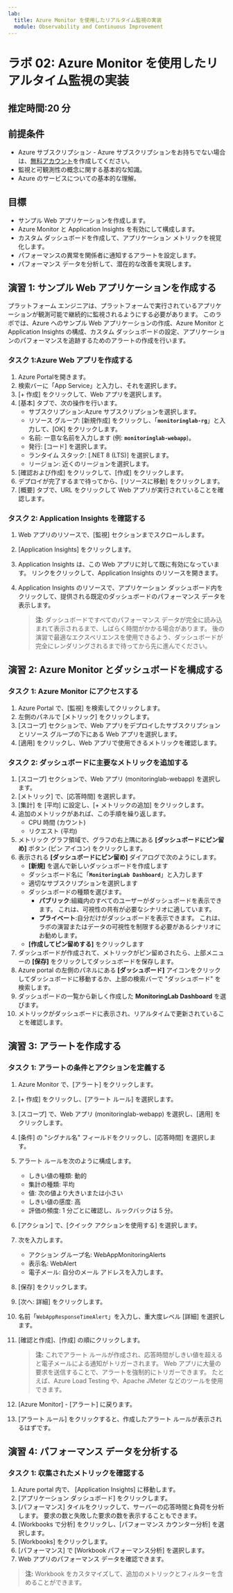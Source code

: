 ```yaml
---
lab:
  title: Azure Monitor を使用したリアルタイム監視の実装
  module: Observability and Continuous Improvement
---
```


# ラボ 02: Azure Monitor を使用したリアルタイム監視の実装

## 推定時間:20 分

## 前提条件

- Azure サブスクリプション - Azure サブスクリプションをお持ちでない場合は、[無料アカウント](https://azure.microsoft.com/free/)を作成してください。
- 監視と可観測性の概念に関する基本的な知識。
- Azure のサービスについての基本的な理解。

## 目標

- サンプル Web アプリケーションを作成します。
- Azure Monitor と Application Insights を有効にして構成します。
- カスタム ダッシュボードを作成して、アプリケーション メトリックを視覚化します。
- パフォーマンスの異常を関係者に通知するアラートを設定します。
- パフォーマンス データを分析して、潜在的な改善を実現します。

## 演習 1: サンプル Web アプリケーションを作成する

プラットフォーム エンジニアは、プラットフォームで実行されているアプリケーションが観測可能で継続的に監視されるようにする必要があります。 このラボでは、Azure へのサンプル Web アプリケーションの作成、Azure Monitor と Application Insights の構成、カスタム ダッシュボードの設定、アプリケーションのパフォーマンスを追跡するためのアラートの作成を行います。

### タスク 1:Azure Web アプリを作成する

1. Azure Portalを開きます。
1. 検索バーに「App Service」と入力し、それを選択します。
1. [+ 作成] をクリックして、Web アプリを選択します。
1. [基本] タブで、次の操作を行います。
   - サブスクリプション:Azure サブスクリプションを選択します。
   - リソース グループ: [新規作成] をクリックし、「**`monitoringlab-rg`**」と入力して、[OK] をクリックします。
   - 名前: 一意な名前を入力します (例: **`monitoringlab-webapp`**)。
   - 発行: [コード] を選択します。
   - ランタイム スタック: [.NET 8 (LTS)] を選択します。
   - リージョン: 近くのリージョンを選択します。
1. [確認および作成] をクリックして、[作成] をクリックします。
1. デプロイが完了するまで待ってから、[リソースに移動] をクリックします。
1. [概要] タブで、URL をクリックして Web アプリが実行されていることを確認します。

### タスク 2: Application Insights を確認する

1. Web アプリのリソースで、[監視] セクションまでスクロールします。
1. [Application Insights] をクリックします。
1. Application Insights は、この Web アプリに対して既に有効になっています。 リンクをクリックして、Application Insights のリソースを開きます。
1. Application Insights のリソースで、アプリケーション ダッシュボード内をクリックして、提供される既定のダッシュボードのパフォーマンス データを表示します。

   > **注:**  ダッシュボードですべてのパフォーマンス データが完全に読み込まれて表示されるまで、しばらく時間がかかる場合があります。 後の演習で最適なエクスペリエンスを使用できるよう、ダッシュボードが完全にレンダリングされるまで待ってから先に進んでください。

## 演習 2: Azure Monitor とダッシュボードを構成する

### タスク 1: Azure Monitor にアクセスする

1. Azure Portal で、[監視] を検索してクリックします。
1. 左側のパネルで [メトリック] をクリックします。
1. [スコープ] セクションで、Web アプリをデプロイしたサブスクリプションとリソース グループの下にある Web アプリを選択します。
1. [適用] をクリックし、Web アプリで使用できるメトリックを確認します。

### タスク 2: ダッシュボードに主要なメトリックを追加する

1. [スコープ] セクションで、Web アプリ (monitoringlab-webapp) を選択します。
1. [メトリック] で、[応答時間] を選択します。
1. [集計] を [平均] に設定し、[+ メトリックの追加] をクリックします。
1. 追加のメトリックがあれば、この手順を繰り返します。
   - CPU 時間 (カウント)
   - リクエスト (平均)
1. メトリック グラフ領域で、グラフの右上隅にある **[ダッシュボードにピン留め]** ボタン (ピン アイコン) をクリックします。
1. 表示される **[ダッシュボードにピン留め]** ダイアログで次のようにします。
   - **[新規]** を選んで新しいダッシュボードを作成します
   - ダッシュボード名に「**`MonitoringLab Dashboard`**」と入力します
   - 適切なサブスクリプションを選択します
   - ダッシュボードの種類を選びます。
     - **パブリック**:組織内のすべてのユーザーがダッシュボードを表示できます。 これは、可視性の共有が必要なシナリオに適しています。
     - **プライベート**:自分だけがダッシュボードを表示できます。 これは、ラボの演習またはデータの可視性を制限する必要があるシナリオにお勧めします。
   - **[作成してピン留めする]** をクリックします
1. ダッシュボードが作成されて、メトリックがピン留めされたら、上部メニューの **[保存]** をクリックしてダッシュボードを保存します。
1. Azure portal の左側のパネルにある **[ダッシュボード]** アイコンをクリックしてダッシュボードに移動するか、上部の検索バーで "ダッシュボード" を検索します。
1. ダッシュボードの一覧から新しく作成した **MonitoringLab Dashboard** を選びます。
1. メトリックがダッシュボードに表示され、リアルタイムで更新されていることを確認します。

## 演習 3: アラートを作成する

### タスク 1: アラートの条件とアクションを定義する

1. Azure Monitor で、[アラート] をクリックします。
1. [+ 作成] をクリックし、[アラート ルール] を選択します。
1. [スコープ] で、Web アプリ (monitoringlab-webapp) を選択し、[適用] をクリックします。
1. [条件] の "シグナル名" フィールドをクリックし、[応答時間] を選択します。
1. アラート ルールを次のように構成します。
   - しきい値の種類: 動的
   - 集計の種類: 平均
   - 値: 次の値より大きいまたは小さい
   - しきい値の感度: 高
   - 評価の頻度: 1 分ごとに確認し、ルックバックは 5 分。
1. [アクション] で、[クイック アクションを使用する] を選択します。
1. 次を入力します。
   - アクション グループ名: WebAppMonitoringAlerts
   - 表示名: WebAlert
   - 電子メール: 自分のメール アドレスを入力します。
1. [保存] をクリックします。
1. [次へ: 詳細] をクリックします。
1. 名前「`WebAppResponseTimeAlert`」を入力し、重大度レベル [詳細] を選択します。
1. [確認と作成]、[作成] の順にクリックします。

   > **注:** これでアラート ルールが作成され、応答時間がしきい値を超えると電子メールによる通知がトリガーされます。 Web アプリに大量の要求を送信することで、アラートを強制的にトリガーできます。 たとえば、Azure Load Testing や、Apache JMeter などのツールを使用できます。

1. [Azure Monitor] - [アラート] に戻ります。
1. [アラート ルール] をクリックすると、作成したアラート ルールが表示されるはずです。

## 演習 4: パフォーマンス データを分析する

### タスク 1: 収集されたメトリックを確認する

1. Azure portal 内で、 [Application Insights] に移動します。
1. [アプリケーション ダッシュボード] をクリックします。
1. [パフォーマンス] タイルをクリックして、サーバーの応答時間と負荷を分析します。 要求の数と失敗した要求の数を表示することもできます。
1. [Workbooks で分析] をクリックし、[パフォーマンス カウンター分析] を選択します。
1. [Workbooks] をクリックします。
1. [パフォーマンス] で [Workbook パフォーマンス分析] を選択します。
1. Web アプリのパフォーマンス データを確認できます。

> **注:** Workbook をカスタマイズして、追加のメトリックとフィルターを含めることができます。
